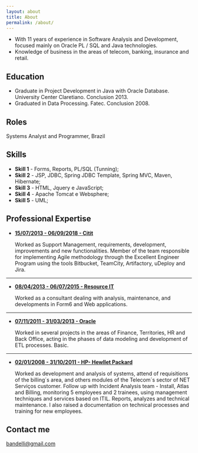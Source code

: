 ```yaml
---
layout: about
title: About
permalink: /about/
---
```


- With 11 years of experience in Software Analysis and Development, focused mainly on Oracle PL / SQL and Java technologies.
- Knowledge of business in the areas of telecom, banking, insurance and retail.


## Education

* Graduate in Project Development in Java with Oracle Database. University Center Claretiano. Conclusion 2013.
* Graduated in Data Processing. Fatec. Conclusion 2008.

## Roles

Systems Analyst and Programmer, Brazil

## Skills

* **Skill 1** - Forms, Reports, PL/SQL (Tunning);
* **Skill 2** - JSP, JDBC, Spring JDBC Template, Spring MVC, Maven, Hibernate;
* **Skill 3** - HTML, Jquery e JavaScript;
* **Skill 4** - Apache Tomcat e Websphere;
* **Skill 5** - UML;


## Professional Expertise

* [**15/07/2013 - 06/09/2018 - Citit**](#)

   Worked as Support Management, requirements, development, improvements and new functionalities. 
   Member of the team responsible for implementing Agile methodology through the Excellent Engineer Program using the tools Bitbucket, TeamCity, Artifactory, uDeploy and Jira.

***


* [**08/04/2013 - 06/07/2015 - Resource IT**](#)

    Worked as a consultant dealing with analysis, maintenance, and developments in Form6 and Web applications.

***

* [**07/11/2011 - 31/03/2013 -  Oracle**](#)

   Worked in several projects in the areas of Finance, Territories, HR and Back Office, acting in the phases of data modeling and development of ETL processes. Basic.

***

* [**02/01/2008 - 31/10/2011 - HP- Hewllet Packard**](#)

   Worked as development and analysis of systems, attend of requisitions of the billing´s area, and others modules of the Telecom´s sector of NET Serviços customer. Follow up with Incident Analysis team - Install, Atlas and Billing, monitoring 5 employees and 2 trainees, using management techniques and services based on ITIL.
   Reports, analyzes and technical maintenance. I also raised a documentation on technical processes and training for new employees.

## Contact me

[bandelli@gmail.com](mailto:bandelli@gmail.com)
